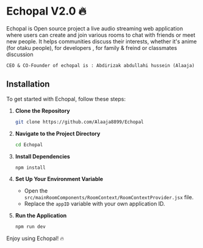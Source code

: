# Echopal  V2.0 🔥

Echopal is Open source project a live audio streaming web application where users can create and join various rooms to chat with friends or meet new people. It helps communities discuss their interests, whether it's anime (for otaku people), for developers , for family & freind or classmates discussion

`CEO & CO-Founder of echopal is : Abdirizak abdullahi hussein (Alaaja)`

## Installation

To get started with Echopal, follow these steps:

1. **Clone the Repository**
   ```bash
   git clone https://github.com/Alaaja8899/Echopal
   ```

2. **Navigate to the Project Directory**
   ```bash
   cd Echopal
   ```

3. **Install Dependencies**
   ```bash
   npm install
   ```

4. **Set Up Your Environment Variable**
   - Open the `src/mainRoomComponents/RoomContext/RoomContextProvider.jsx` file.
   - Replace the `appID` variable with your own application ID.

5. **Run the Application**
   ```bash
   npm run dev
   ```


Enjoy using Echopal! 🔥
